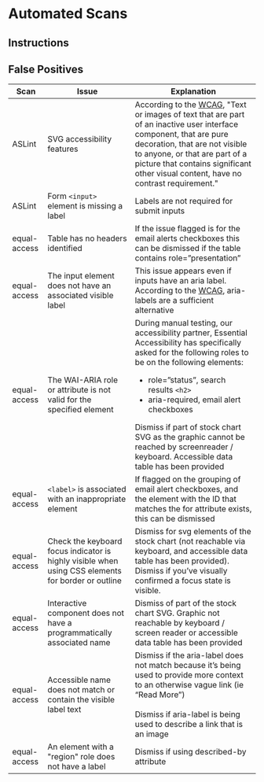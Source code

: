 # Automated Scans

## Instructions

## False Positives
| Scan   | Issue          | Explanation |
|--------|----------------|-------------|
| ASLint | SVG accessibility features | According to the [WCAG](https://www.w3.org/WAI/WCAG21/Understanding/name-role-value#sufficient), "Text or images of text that are part of an inactive user interface component, that are pure decoration, that are not visible to anyone, or that are part of a picture that contains significant other visual content, have no contrast requirement." |
| ASLint | Form `<input>` element is missing a label | Labels are not required for submit inputs |
| equal-access | Table has no headers identified | If the issue flagged is for the email alerts checkboxes this can be dismissed if the table contains role=”presentation” |
| equal-access | The input element does not have an associated visible label | This issue appears even if inputs have an aria label. According to the [WCAG](https://www.w3.org/WAI/WCAG21/Understanding/name-role-value#sufficient), aria-labels are a sufficient alternative |
| equal-access | The WAI-ARIA role or attribute is not valid for the specified element | During manual testing, our accessibility partner, Essential Accessibility has specifically asked for the following roles to be on the following elements:<ul><li>role=”status”, search results `<h2>`</li><li>aria-required, email alert checkboxes</li></ul>Dismiss if part of stock chart SVG as the graphic cannot be reached by screenreader / keyboard. Accessible data table has been provided |
| equal-access | `<label>` is associated with an inappropriate element | If flagged on the grouping of email alert checkboxes, and the element with the ID that matches the for attribute exists, this can be dismissed |
| equal-access | Check the keyboard focus indicator is highly visible when using CSS elements for border or outline | Dismiss for svg elements of the stock chart (not reachable via keyboard, and accessible data table has been provided). <br>Dismiss if you’ve visually confirmed a focus state is visible. |
| equal-access | Interactive component does not have a programmatically associated name | Dismiss of part of the stock chart SVG. Graphic not reachable by keyboard / screen reader or accessible data table has been provided |
| equal-access | Accessible name does not match or contain the visible label text | Dismiss if the aria-label does not match because it’s being used to provide more context to an otherwise vague link (ie “Read More”) <br/><br/>Dismiss if aria-label is being used to describe a link that is an image |
| equal-access | An element with a "region" role does not have a label | Dismiss if using described-by attribute |


